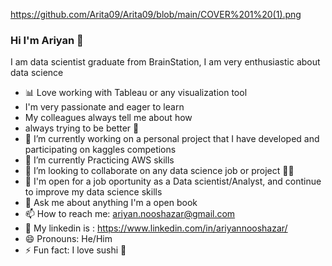 <https://github.com/Arita09/Arita09/blob/main/COVER%201%20(1).png>

### Hi I'm Ariyan 👋
I am data scientist graduate from BrainStation, I am very enthusiastic about data science
- :bar_chart: Love working with Tableau or any visualization tool
- I'm very passionate and eager to learn
- My colleagues always tell me about how 
- always trying to be better 💪 	
- 🔭 I’m currently working on a personal project that I have developed and participating on kaggles competions
- 🌱 I’m currently Practicing AWS skills
- 👯 I’m looking to collaborate on any data science job or project 👨‍🔬
- 🙂 I'm open for a job oportunity as a Data scientist/Analyst, and continue to improve my data science skills
- 💬 Ask me about anything I'm a open book
- 📫 How to reach me: ariyan.nooshazar@gmail.com
- 🔗 My linkedin is : https://www.linkedin.com/in/ariyannooshazar/
- 😄 Pronouns: He/Him
- ⚡ Fun fact: I love sushi 🍣
<!--
**Arita09/Arita09** is a ✨ _special_ ✨ repository because its `README.md` (this file) appears on your GitHub profile.

Here are some ideas to get you started:
- 🔭 I’m currently working on personal project I have developed and participating on kaggles competions
- 🌱 I’m currently learning/Practicing AWS
- 👯 I’m looking to collaborate on AI
- 🤔 I’m looking for help with anything
- 💬 Ask me about anything I'm a open book
- 📫 How to reach me: ariyan.nooshazar@gmail.com
- 😄 Pronouns: He/Him
- ⚡ Fun fact: I love sushi :sushi:
-->
